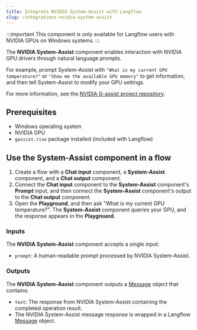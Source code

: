 ```yaml
---
title: Integrate NVIDIA System-Assist with Langflow
slug: /integrations-nvidia-system-assist
---
```


:::important
This component is only available for Langflow users with NVIDIA GPUs on Windows systems.
:::

The **NVIDIA System-Assist** component enables interaction with NVIDIA GPU drivers through natural language prompts.

For example, prompt System-Assist with `"What is my current GPU temperature?"` or `"Show me the available GPU memory"` to get information, and then tell System-Assist to modify your GPU settings.

For more information, see the [NVIDIA G-assist project repository](https://github.com/NVIDIA/g-assist).

## Prerequisites

* Windows operating system
* NVIDIA GPU
* `gassist.rise` package installed (included with Langflow)

## Use the System-Assist component in a flow
1. Create a flow with a **Chat input** component, a **System-Assist** component, and a **Chat output** component.
2. Connect the **Chat input** component to the **System-Assist** component's **Prompt** input, and then connect the **System-Assist** component's output to the **Chat output** component.
3. Open the **Playground**, and then ask "What is my current GPU temperature?".
The **System-Assist** component queries your GPU, and the response appears in the **Playground**.

### Inputs

The **NVIDIA System-Assist** component accepts a single input:
- `prompt`: A human-readable prompt processed by NVIDIA System-Assist.

### Outputs

The **NVIDIA System-Assist** component outputs a [Message](/concepts-objects#message-object) object that contains:
- `text`: The response from NVIDIA System-Assist containing the completed operation result.
- The NVIDIA System-Assist message response is wrapped in a Langflow [Message](/concepts-objects#message-object) object.